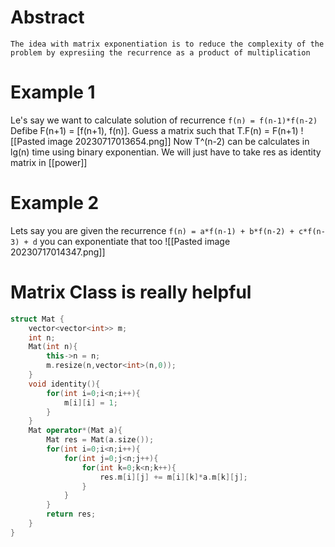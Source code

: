 # Abstract
```ad-abstract
The idea with matrix exponentiation is to reduce the complexity of the problem by expresiing the recurrence as a product of multiplication

```

# Example 1
Le's say we want to calculate solution of recurrence `f(n) = f(n-1)*f(n-2)`
Defibe F(n+1) = [f(n+1), f(n)]. Guess a matrix such that T.F(n) = F(n+1)
![[Pasted image 20230717013654.png]]
Now T^(n-2) can be calculates in lg(n) time using binary exponentian. We will just have to take res as identity matrix in [[power]]

# Example 2
Lets say you are given the recurrence
`f(n) = a*f(n-1) + b*f(n-2) + c*f(n-3) + d` you can exponentiate that too
![[Pasted image 20230717014347.png]]

# Matrix Class is really helpful
```cpp
struct Mat {
	vector<vector<int>> m;
	int n;
	Mat(int n){
		this->n = n;
		m.resize(n,vector<int>(n,0));
	}
	void identity(){
		for(int i=0;i<n;i++){
			m[i][i] = 1;
		}
	}
	Mat operator*(Mat a){
		Mat res = Mat(a.size());
		for(int i=0;i<n;i++){
			for(int j=0;j<n;j++){
				for(int k=0;k<n;k++){
					res.m[i][j] += m[i][k]*a.m[k][j];
				}
			}
		}
		return res;
	}
}
```